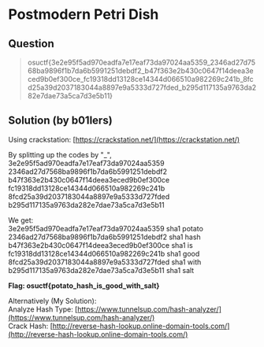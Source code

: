 # Postmodern Petri Dish

## Question

> osuctf{3e2e95f5ad970eadfa7e17eaf73da97024aa5359_2346ad27d7568ba9896f1b7da6b5991251debdf2_b47f363e2b430c0647f14deea3eced9b0ef300ce_fc19318dd13128ce14344d066510a982269c241b_8fcd25a39d2037183044a8897e9a5333d727fded_b295d117135a9763da282e7dae73a5ca7d3e5b11}

## Solution (by b01lers)

Using crackstation: [https://crackstation.net/](https://crackstation.net/)

By splitting up the codes by "\_",  
3e2e95f5ad970eadfa7e17eaf73da97024aa5359  
2346ad27d7568ba9896f1b7da6b5991251debdf2  
b47f363e2b430c0647f14deea3eced9b0ef300ce  
fc19318dd13128ce14344d066510a982269c241b  
8fcd25a39d2037183044a8897e9a5333d727fded  
b295d117135a9763da282e7dae73a5ca7d3e5b11

We get:  
3e2e95f5ad970eadfa7e17eaf73da97024aa5359 sha1 potato  
2346ad27d7568ba9896f1b7da6b5991251debdf2 sha1 hash  
b47f363e2b430c0647f14deea3eced9b0ef300ce sha1 is  
fc19318dd13128ce14344d066510a982269c241b sha1 good  
8fcd25a39d2037183044a8897e9a5333d727fded sha1 with  
b295d117135a9763da282e7dae73a5ca7d3e5b11 sha1 salt

**Flag: osuctf{potato_hash_is_good_with_salt}**

Alternatively (My Solution):  
Analyze Hash Type: [https://www.tunnelsup.com/hash-analyzer/](https://www.tunnelsup.com/hash-analyzer/)  
Crack Hash: [http://reverse-hash-lookup.online-domain-tools.com/](http://reverse-hash-lookup.online-domain-tools.com/)
